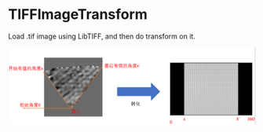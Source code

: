 # TIFFImageTransform
Load .tif image using LibTIFF, and then do transform on it.

![](https://github.com/Jhonve/TIFFImageTransform/raw/master/Describe.png)
